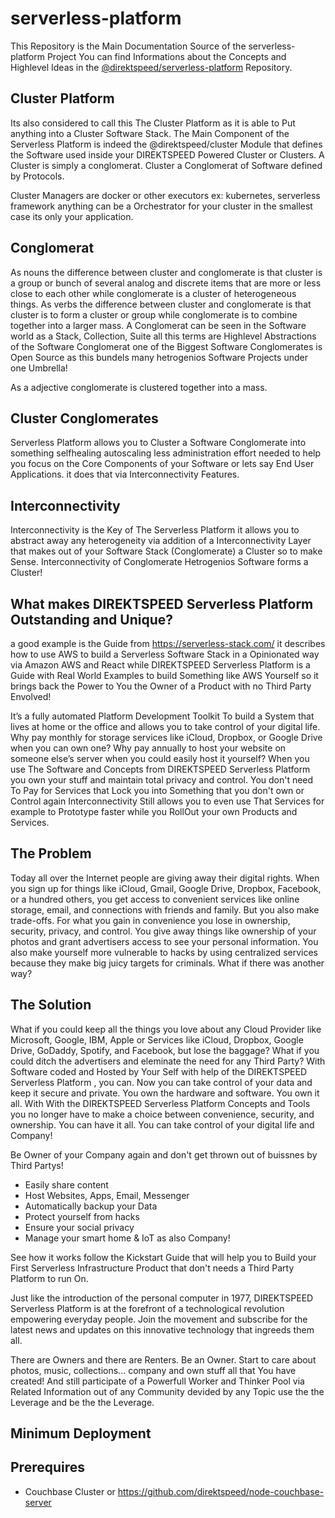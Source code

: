 # serverless-platform
This Repository is the Main Documentation Source of the serverless-platform Project
You can find Informations about the Concepts and Highlevel Ideas in the [@direktspeed/serverless-platform](https://github.com/direktspeed/serverless-platform) Repository.

## Cluster Platform
Its also considered to call this The Cluster Platform as it is able to Put anything into a Cluster Software Stack.
The Main Component of the Serverless Platform is indeed the @direktspeed/cluster Module that defines the Software used inside your DIREKTSPEED Powered Cluster or Clusters. A Cluster is simply a conglomerat. Cluster a Conglomerat of Software defined by Protocols.

Cluster Managers are docker or other executors ex: kubernetes, serverless framework anything can be a Orchestrator for your cluster in the smallest case its only your application.

## Conglomerat
As nouns the difference between cluster and conglomerate is that cluster is a group or bunch of several analog and discrete items that are more or less close to each other while conglomerate is a cluster of heterogeneous things.
As verbs the difference between cluster and conglomerate is that cluster is to form a cluster or group while conglomerate is to combine together into a larger mass. A Conglomerat can be seen in the Software world as a Stack, Collection, Suite all this terms are Highlevel Abstractions of the Software Conglomerat one of the Biggest Software Conglomerates is Open Source as this bundels many hetrogenios Software Projects under one Umbrella!

As a adjective conglomerate is clustered together into a mass.

## Cluster Conglomerates
Serverless Platform allows you to Cluster a Software Conglomerate into something selfhealing autoscaling less administration effort needed to help you focus on the Core Components of your Software or lets say End User Applications. it does that via Interconnectivity Features.

## Interconnectivity
Interconnectivity is the Key of The Serverless Platform it allows you to abstract away any heterogeneity via addition of a Interconnectivity Layer that makes out of your Software Stack (Conglomerate) a Cluster so to make Sense. Interconnectivity of Conglomerate Hetrogenios Software forms a Cluster! 


## What makes DIREKTSPEED Serverless Platform Outstanding and Unique?
a good example is the Guide from https://serverless-stack.com/ it describes how to use AWS to build a Serverless Software Stack in a Opinionated way via Amazon AWS and React while DIREKTSPEED Serverless Platform is a Guide with Real World Examples to build Something like AWS Yourself so it brings back the Power to You the Owner of a Product with no Third Party Envolved!

It’s a fully automated Platform Development Toolkit To build a System that lives at home or the office and allows you to take control of your digital life. Why pay monthly for storage services like iCloud, Dropbox, or Google Drive when you can own one? Why pay annually to host your website on someone else’s server when you could easily host it yourself? When you use The Software and Concepts from DIREKTSPEED Serverless Platform you own your stuff and maintain total privacy and control. You don't need To Pay for Services that Lock you into Something that you don't own or Control again Interconnectivity Still allows you to even use That Services for example to Prototype faster while you RollOut your own Products and Services.

## The Problem
Today all over the Internet people are giving away their digital rights. When you sign up for things like iCloud, Gmail, Google Drive, Dropbox, Facebook, or a hundred others, you get access to convenient services like online storage, email, and connections with friends and family. But you also make trade-offs. For what you gain in convenience you lose in ownership, security, privacy, and control. You give away things like ownership of your photos and grant advertisers access to see your personal information. You also make yourself more vulnerable to hacks by using centralized services because they make big juicy targets for criminals. What if there was another way?

## The Solution
What if you could keep all the things you love about any Cloud Provider like Microsoft, Google, IBM, Apple or Services like iCloud, Dropbox, Google Drive, GoDaddy, Spotify, and Facebook, but lose the baggage? What if you could ditch the advertisers and eleminate the need for any Third Party? With Software coded and Hosted by Your Self with help of the DIREKTSPEED Serverless Platform , you can. Now you can take control of your data and keep it secure and private. You own the hardware and software. You own it all. With With the DIREKTSPEED Serverless Platform Concepts and Tools you no longer have to make a choice between convenience, security, and ownership. You can have it all. You can take control of your digital life and Company!

Be Owner of your Company again and don't get thrown out of buissnes by Third Partys!
- Easily share content
- Host Websites, Apps, Email, Messenger
- Automatically backup your Data
- Protect yourself from hacks
- Ensure your social privacy
- Manage your smart home & IoT as also Company!

See how it works follow the Kickstart Guide that will help you to Build your First Serverless Infrastructure Product that don't needs a Third Party Platform to run On.

Just like the introduction of the personal computer in 1977, DIREKTSPEED Serverless Platform is at the forefront of a technological revolution empowering everyday people. Join the movement and subscribe for the latest news and updates on this innovative technology that ingreeds them all.

There are Owners and there are Renters. Be an Owner. Start to care about photos, music, collections... company and own stuff all that You have created! And still participate of a Powerfull Worker and Thinker Pool via Related Information out of any Community devided by any Topic use the the Leverage and be the the Leverage.

## Minimum Deployment






## Prerequires
- Couchbase Cluster or https://github.com/direktspeed/node-couchbase-server





